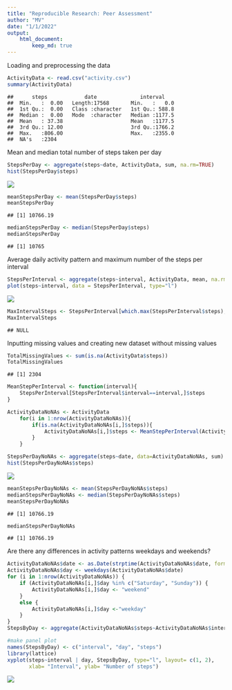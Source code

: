 ```yaml
---
title: "Reproducible Research: Peer Assessment"
author: "MV"
date: "1/1/2022"
output: 
    html_document:
        keep_md: true
---
```


Loading and preprocessing the data

```r
ActivityData <- read.csv("activity.csv")
summary(ActivityData)
```

```
##      steps            date              interval     
##  Min.   :  0.00   Length:17568       Min.   :   0.0  
##  1st Qu.:  0.00   Class :character   1st Qu.: 588.8  
##  Median :  0.00   Mode  :character   Median :1177.5  
##  Mean   : 37.38                      Mean   :1177.5  
##  3rd Qu.: 12.00                      3rd Qu.:1766.2  
##  Max.   :806.00                      Max.   :2355.0  
##  NA's   :2304
```


Mean and median total number of steps taken per day

```r
StepsPerDay <- aggregate(steps~date, ActivityData, sum, na.rm=TRUE)
hist(StepsPerDay$steps)
```

![](PA1_template_files/figure-html/unnamed-chunk-2-1.png)<!-- -->

```r
meanStepsPerDay <- mean(StepsPerDay$steps)
meanStepsPerDay
```

```
## [1] 10766.19
```

```r
medianStepsPerDay <- median(StepsPerDay$steps)
medianStepsPerDay
```

```
## [1] 10765
```

Average daily activity pattern and maximum number of the steps per interval

```r
StepsPerInterval <- aggregate(steps~interval, ActivityData, mean, na.rm=TRUE)
plot(steps~interval, data = StepsPerInterval, type="l")
```

![](PA1_template_files/figure-html/unnamed-chunk-3-1.png)<!-- -->

```r
MaxIntervalSteps <- StepsPerInterval[which.max(StepsPerInterval$steps),]$intervaL
MaxIntervalSteps
```

```
## NULL
```

Inputting missing values and creating new dataset without missing values

```r
TotalMissingValues <- sum(is.na(ActivityData$steps))
TotalMissingValues
```

```
## [1] 2304
```

```r
MeanStepPerInterval <- function(interval){
    StepsPerInterval[StepsPerInterval$interval==interval,]$steps
}

ActivityDataNoNAs <- ActivityData
    for(i in 1:nrow(ActivityDataNoNAs)){
        if(is.na(ActivityDataNoNAs[i,]$steps)){
            ActivityDataNoNAs[i,]$steps <- MeanStepPerInterval(ActivityDataNoNAs[i,]$interval)
        }
    }

StepsPerDayNoNAs <- aggregate(steps~date, data=ActivityDataNoNAs, sum)
hist(StepsPerDayNoNAs$steps)
```

![](PA1_template_files/figure-html/unnamed-chunk-4-1.png)<!-- -->

```r
meanStepsPerDayNoNAs <- mean(StepsPerDayNoNAs$steps)
medianStepsPerDayNoNAs <- median(StepsPerDayNoNAs$steps)
meanStepsPerDayNoNAs
```

```
## [1] 10766.19
```

```r
medianStepsPerDayNoNAs
```

```
## [1] 10766.19
```

Are there any differences in activity patterns weekdays and weekends?

```r
ActivityDataNoNAs$date <- as.Date(strptime(ActivityDataNoNAs$date, format = "%Y-%m-%d"))
ActivityDataNoNAs$day <- weekdays(ActivityDataNoNAs$date)
for (i in 1:nrow(ActivityDataNoNAs)) {
    if (ActivityDataNoNAs[i,]$day %in% c("Saturday", "Sunday")) {
        ActivityDataNoNAs[i,]$day <- "weekend"
    }
    else {
        ActivityDataNoNAs[i,]$day <-"weekday"
    }
}
StepsByDay <- aggregate(ActivityDataNoNAs$steps~ActivityDataNoNAs$interval + ActivityDataNoNAs$day, ActivityDataNoNAs, mean)

#make panel plot
names(StepsByDay) <- c("interval", "day", "steps")
library(lattice)
xyplot(steps~interval | day, StepsByDay, type="l", layout= c(1, 2),
       xlab= "Interval", ylab= "Number of steps")
```

![](PA1_template_files/figure-html/unnamed-chunk-5-1.png)<!-- -->
